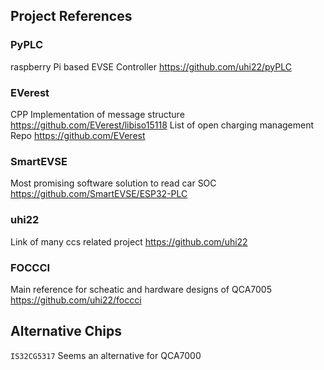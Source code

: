 <!-- List of references -->
## Project References

### PyPLC
raspberry Pi based EVSE Controller https://github.com/uhi22/pyPLC

### EVerest
CPP Implementation of message structure https://github.com/EVerest/libiso15118
List of open charging management Repo https://github.com/EVerest

### SmartEVSE
Most promising software solution to read car SOC https://github.com/SmartEVSE/ESP32-PLC

### uhi22
Link of many ccs related project https://github.com/uhi22

### FOCCCI
Main reference for scheatic and hardware designs of QCA7005 https://github.com/uhi22/foccci


## Alternative Chips
`IS32CG5317` Seems an alternative for QCA7000